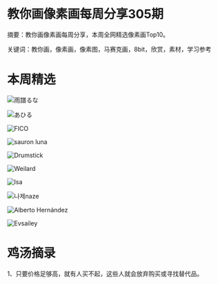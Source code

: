 # 教你画像素画每周分享305期


  摘要：教你画像素画每周分享，本周全网精选像素画Top10。

  关键词：教你画，像素画，像素图，马赛克画，8bit，欣赏，素材，学习参考

# 本周精选


![雨譜るな](https://files.mdnice.com/user/10493/5287a85d-8a0a-4c44-93db-116d230b80dc.png)


![あひる](https://files.mdnice.com/user/10493/0a40194c-da7e-407a-9011-9fcd7fe6e739.png)


![FICO](https://files.mdnice.com/user/10493/ef624651-a7e1-4ba6-a8b2-a64dc71873fc.png)


![sauron luna](https://files.mdnice.com/user/10493/964e6198-149c-404a-9357-bbf563b3dcda.png)


![Drumstick](https://files.mdnice.com/user/10493/f51731b5-d2aa-407c-92b1-904fad1bd729.png)


![Weilard](https://files.mdnice.com/user/10493/cda4231f-1ed6-4612-aec9-da3d5600edf2.png)


![Isa](https://files.mdnice.com/user/10493/bf9e7ffd-b75f-450d-b5b3-7719f3940b67.png)


![나제naze](https://files.mdnice.com/user/10493/f168aa09-bed2-413c-bca3-38efe6a957b4.png)


![Alberto Hernández](https://files.mdnice.com/user/10493/46745de1-0bfb-4c02-afa5-11b2d177e133.png)


![Evsailey](https://files.mdnice.com/user/10493/b6e93dfb-0cfb-460c-92fc-9ec0994644d4.png)



# 鸡汤摘录

1、只要价格足够高，就有人买不起，这些人就会放弃购买或寻找替代品。